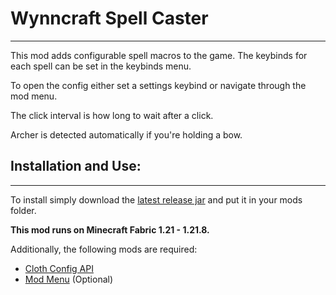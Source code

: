 # Wynncraft Spell Caster
---
This mod adds configurable spell macros to the game. 
The keybinds for each spell can be set in the keybinds menu.

To open the config either set a settings keybind or navigate through the mod menu.

The click interval is how long to wait after a click.

Archer is detected automatically if you're holding a bow.

## Installation and Use:
---
To install simply download the [latest release jar](https://github.com/Freeder1k/Wynncraft-Spell-Caster/releases) and put it in your mods folder.

**This mod runs on Minecraft Fabric 1.21 - 1.21.8.**

Additionally, the following mods are required:
- [Cloth Config API](https://modrinth.com/mod/cloth-config)
- [Mod Menu](https://modrinth.com/mod/modmenu) (Optional)
